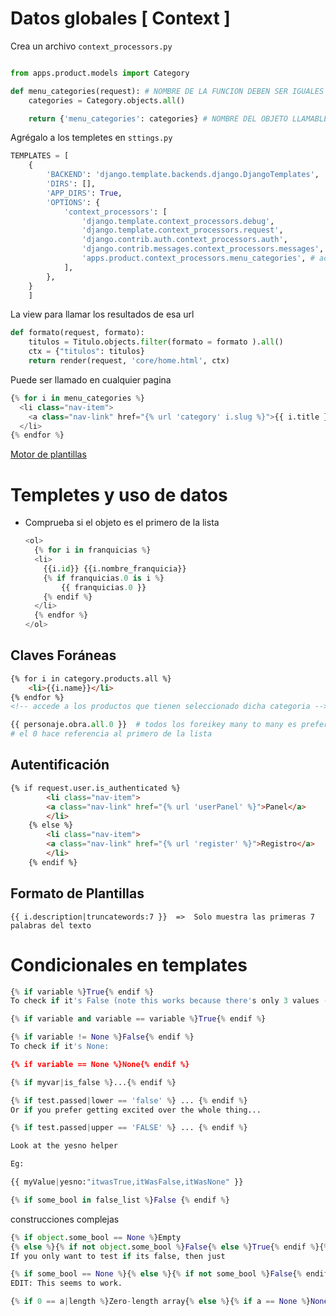 # Datos globales [ Context ]

Crea un archivo `context_processors.py` 

```python

from apps.product.models import Category

def menu_categories(request): # NOMBRE DE LA FUNCION DEBEN SER IGUALES
    categories = Category.objects.all()

    return {'menu_categories': categories} # NOMBRE DEL OBJETO LLAMABLE DEBEN SER IGUALES
```

Agrégalo a los templetes en `sttings.py`

```python
TEMPLATES = [
    {
        'BACKEND': 'django.template.backends.django.DjangoTemplates',
        'DIRS': [],
        'APP_DIRS': True,
        'OPTIONS': {
            'context_processors': [
                'django.template.context_processors.debug',
                'django.template.context_processors.request',
                'django.contrib.auth.context_processors.auth',
                'django.contrib.messages.context_processors.messages',
                'apps.product.context_processors.menu_categories', # add thist                
            ],
        },
    }
    ]
```

La view para llamar los resultados de esa url

```python
def formato(request, formato):
    titulos = Titulo.objects.filter(formato = formato ).all()
    ctx = {"titulos": titulos}
    return render(request, 'core/home.html', ctx)
```

Puede ser llamado en cualquier pagina

```python
{% for i in menu_categories %}
  <li class="nav-item">
    <a class="nav-link" href="{% url 'category' i.slug %}">{{ i.title }}</a>
  </li>
{% endfor %}
```


[Motor de plantillas](https://docs.djangoproject.com/en/4.0/ref/templates/)


# Templetes  y uso de datos

- Comprueba si el objeto es el primero de la lista
    ```python
    <ol>
      {% for i in franquicias %}
      <li>
        {{i.id}} {{i.nombre_franquicia}} 
        {% if franquicias.0 is i %} 
            {{ franquicias.0 }} 
        {% endif %}
      </li>
      {% endfor %}
    </ol>
    ```
    
## Claves Foráneas
    
```html
{% for i in category.products.all %}
    <li>{{i.name}}</li> 
{% endfor %}
<!-- accede a los productos que tienen seleccionado dicha categoria -->
```

```python
{{ personaje.obra.all.0 }}  # todos los foreikey many to many es preferible llamarlos con .all 
# el 0 hace referencia al primero de la lista
```
    
## Autentificación
```html
{% if request.user.is_authenticated %}
        <li class="nav-item">
        <a class="nav-link" href="{% url 'userPanel' %}">Panel</a>
        </li>
    {% else %}
        <li class="nav-item">
        <a class="nav-link" href="{% url 'register' %}">Registro</a>
        </li>
    {% endif %}
```
    
## Formato de Plantillas
    
```text
{{ i.description|truncatewords:7 }}  =>  Solo muestra las primeras 7 palabras del texto

```

# Condicionales en templates
    
```python
{% if variable %}True{% endif %}
To check if it's False (note this works because there's only 3 values -- True/False/None):

{% if variable and variable == variable %}True{% endif %}

{% if variable != None %}False{% endif %}
To check if it's None:

{% if variable == None %}None{% endif %}

{% if myvar|is_false %}...{% endif %}

{% if test.passed|lower == 'false' %} ... {% endif %}
Or if you prefer getting excited over the whole thing...

{% if test.passed|upper == 'FALSE' %} ... {% endif %}

Look at the yesno helper

Eg:

{{ myValue|yesno:"itwasTrue,itWasFalse,itWasNone" }}

{% if some_bool in false_list %}False {% endif %}
```

construcciones complejas

```python
{% if object.some_bool == None %}Empty
{% else %}{% if not object.some_bool %}False{% else %}True{% endif %}{% endif %}
If you only want to test if its false, then just

{% if some_bool == None %}{% else %}{% if not some_bool %}False{% endif %}{% endif %}
EDIT: This seems to work.

{% if 0 == a|length %}Zero-length array{% else %}{% if a == None %}None type{% else %}{% if not a %}False type{% else %}True-type {% endif %}{% endif %}{% endif %}
```